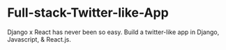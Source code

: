 # Full-stack-Twitter-like-App
Django x React has never been so easy. Build a twitter-like app in Django, Javascript, &amp; React.js. 
